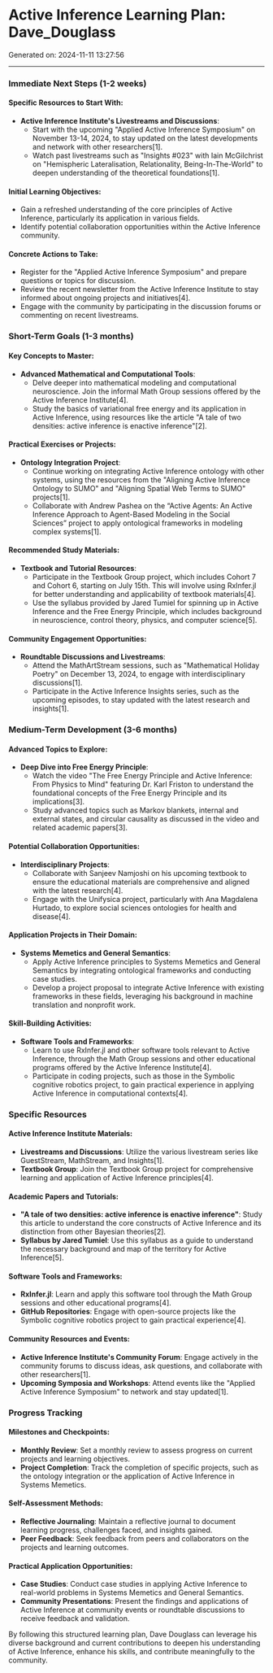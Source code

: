 # Active Inference Learning Plan: Dave_Douglass

Generated on: 2024-11-11 13:27:56

---

### Immediate Next Steps (1-2 weeks)

#### Specific Resources to Start With:
- **Active Inference Institute's Livestreams and Discussions**:
  - Start with the upcoming "Applied Active Inference Symposium" on November 13-14, 2024, to stay updated on the latest developments and network with other researchers[1].
  - Watch past livestreams such as "Insights #023" with Iain McGilchrist on "Hemispheric Lateralisation, Relationality, Being-In-The-World" to deepen understanding of the theoretical foundations[1].

#### Initial Learning Objectives:
- Gain a refreshed understanding of the core principles of Active Inference, particularly its application in various fields.
- Identify potential collaboration opportunities within the Active Inference community.

#### Concrete Actions to Take:
- Register for the "Applied Active Inference Symposium" and prepare questions or topics for discussion.
- Review the recent newsletter from the Active Inference Institute to stay informed about ongoing projects and initiatives[4].
- Engage with the community by participating in the discussion forums or commenting on recent livestreams.

### Short-Term Goals (1-3 months)

#### Key Concepts to Master:
- **Advanced Mathematical and Computational Tools**:
  - Delve deeper into mathematical modeling and computational neuroscience. Join the informal Math Group sessions offered by the Active Inference Institute[4].
  - Study the basics of variational free energy and its application in Active Inference, using resources like the article "A tale of two densities: active inference is enactive inference"[2].

#### Practical Exercises or Projects:
- **Ontology Integration Project**:
  - Continue working on integrating Active Inference ontology with other systems, using the resources from the "Aligning Active Inference Ontology to SUMO" and "Aligning Spatial Web Terms to SUMO" projects[1].
  - Collaborate with Andrew Pashea on the “Active Agents: An Active Inference Approach to Agent-Based Modeling in the Social Sciences” project to apply ontological frameworks in modeling complex systems[1].

#### Recommended Study Materials:
- **Textbook and Tutorial Resources**:
  - Participate in the Textbook Group project, which includes Cohort 7 and Cohort 6, starting on July 15th. This will involve using RxInfer.jl for better understanding and applicability of textbook materials[4].
  - Use the syllabus provided by Jared Tumiel for spinning up in Active Inference and the Free Energy Principle, which includes background in neuroscience, control theory, physics, and computer science[5].

#### Community Engagement Opportunities:
- **Roundtable Discussions and Livestreams**:
  - Attend the MathArtStream sessions, such as "Mathematical Holiday Poetry" on December 13, 2024, to engage with interdisciplinary discussions[1].
  - Participate in the Active Inference Insights series, such as the upcoming episodes, to stay updated with the latest research and insights[1].

### Medium-Term Development (3-6 months)

#### Advanced Topics to Explore:
- **Deep Dive into Free Energy Principle**:
  - Watch the video "The Free Energy Principle and Active Inference: From Physics to Mind" featuring Dr. Karl Friston to understand the foundational concepts of the Free Energy Principle and its implications[3].
  - Study advanced topics such as Markov blankets, internal and external states, and circular causality as discussed in the video and related academic papers[3].

#### Potential Collaboration Opportunities:
- **Interdisciplinary Projects**:
  - Collaborate with Sanjeev Namjoshi on his upcoming textbook to ensure the educational materials are comprehensive and aligned with the latest research[4].
  - Engage with the Unifysica project, particularly with Ana Magdalena Hurtado, to explore social sciences ontologies for health and disease[4].

#### Application Projects in Their Domain:
- **Systems Memetics and General Semantics**:
  - Apply Active Inference principles to Systems Memetics and General Semantics by integrating ontological frameworks and conducting case studies.
  - Develop a project proposal to integrate Active Inference with existing frameworks in these fields, leveraging his background in machine translation and nonprofit work.

#### Skill-Building Activities:
- **Software Tools and Frameworks**:
  - Learn to use RxInfer.jl and other software tools relevant to Active Inference, through the Math Group sessions and other educational programs offered by the Active Inference Institute[4].
  - Participate in coding projects, such as those in the Symbolic cognitive robotics project, to gain practical experience in applying Active Inference in computational contexts[4].

### Specific Resources

#### Active Inference Institute Materials:
- **Livestreams and Discussions**: Utilize the various livestream series like GuestStream, MathStream, and Insights[1].
- **Textbook Group**: Join the Textbook Group project for comprehensive learning and application of Active Inference principles[4].

#### Academic Papers and Tutorials:
- **"A tale of two densities: active inference is enactive inference"**: Study this article to understand the core constructs of Active Inference and its distinction from other Bayesian theories[2].
- **Syllabus by Jared Tumiel**: Use this syllabus as a guide to understand the necessary background and map of the territory for Active Inference[5].

#### Software Tools and Frameworks:
- **RxInfer.jl**: Learn and apply this software tool through the Math Group sessions and other educational programs[4].
- **GitHub Repositories**: Engage with open-source projects like the Symbolic cognitive robotics project to gain practical experience[4].

#### Community Resources and Events:
- **Active Inference Institute's Community Forum**: Engage actively in the community forums to discuss ideas, ask questions, and collaborate with other researchers[1].
- **Upcoming Symposia and Workshops**: Attend events like the "Applied Active Inference Symposium" to network and stay updated[1].

### Progress Tracking

#### Milestones and Checkpoints:
- **Monthly Review**: Set a monthly review to assess progress on current projects and learning objectives.
- **Project Completion**: Track the completion of specific projects, such as the ontology integration or the application of Active Inference in Systems Memetics.

#### Self-Assessment Methods:
- **Reflective Journaling**: Maintain a reflective journal to document learning progress, challenges faced, and insights gained.
- **Peer Feedback**: Seek feedback from peers and collaborators on the projects and learning outcomes.

#### Practical Application Opportunities:
- **Case Studies**: Conduct case studies in applying Active Inference to real-world problems in Systems Memetics and General Semantics.
- **Community Presentations**: Present the findings and applications of Active Inference at community events or roundtable discussions to receive feedback and validation.

By following this structured learning plan, Dave Douglass can leverage his diverse background and current contributions to deepen his understanding of Active Inference, enhance his skills, and contribute meaningfully to the community.